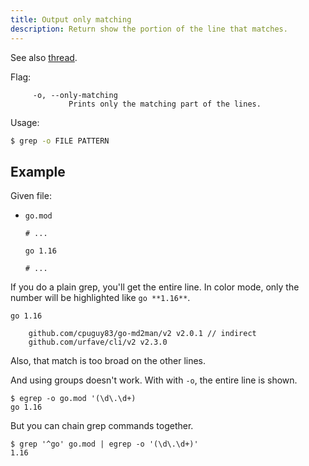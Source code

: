 ```yaml
---
title: Output only matching
description: Return show the portion of the line that matches.
---
```


See also [thread](https://unix.stackexchange.com/questions/13466/can-grep-output-only-specified-groupings-that-match).

Flag:

```
     -o, --only-matching
             Prints only the matching part of the lines.
```

Usage:

```sh
$ grep -o FILE PATTERN
```


## Example

Given file:

- `go.mod`
    ```
    # ...
    
    go 1.16
    
    # ...
    ```

If you do a plain grep, you'll get the entire line. In color mode, only the number will be highlighted like `go **1.16**`.

```
go 1.16
    
    github.com/cpuguy83/go-md2man/v2 v2.0.1 // indirect
    github.com/urfave/cli/v2 v2.3.0
```

Also, that match is too broad on the other lines.

And using groups doesn't work. With with `-o`, the entire line is shown.

```console
$ egrep -o go.mod '(\d\.\d+)
go 1.16
```

But you can chain grep commands together.

```console
$ grep '^go' go.mod | egrep -o '(\d\.\d+)'
1.16
```
